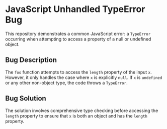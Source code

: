 # JavaScript Unhandled TypeError Bug

This repository demonstrates a common JavaScript error: a `TypeError` occurring when attempting to access a property of a null or undefined object.

## Bug Description

The `foo` function attempts to access the `length` property of the input `x`.  However, it only handles the case where `x` is explicitly `null`.  If `x` is `undefined` or any other non-object type, the code throws a `TypeError`. 

## Bug Solution

The solution involves comprehensive type checking before accessing the `length` property to ensure that `x` is both an object and has the `length` property.